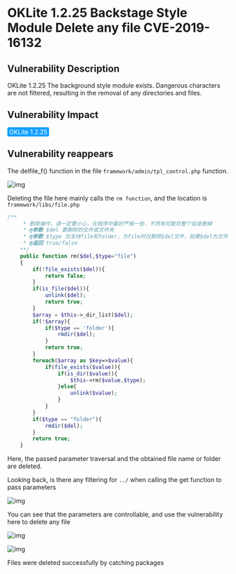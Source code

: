 # OKLite 1.2.25 Backstage Style Module Delete any file CVE-2019-16132

## Vulnerability Description

OKLite 1.2.25 The background style module exists. Dangerous characters are not filtered, resulting in the removal of any directories and files.

## Vulnerability Impact

<span style="background-color:rgb(18, 160, 255); padding: 2px 4px; border-radius: 3px; color: white;">OKLite 1.2.25</span>

## Vulnerability reappears

The delfile_f() function in the file `framework/admin/tpl_control.php` function.



![img](https://raw.githubusercontent.com/PeiQi0/PeiQi-WIKI-Book/refs/heads/main/docs/.vuepress/../.vuepress/public/img/oklite-14.png)



Deleting the file here mainly calls the `rm function`, and the location is `framework/libs/file.php`



```php
/**
	 * 删除操作，请一定要小心，在程序中最好严格一些，不然有可能将整个目录删掉
	 * @参数 $del 要删除的文件或文件夹
	 * @参数 $type 仅支持file和folder，为file时仅删除$del文件，如果$del为文件夹，表示删除其下面的文件。为folder时，表示删除$del这个文件，如果为文件夹，表示删除此文件夹及子项
	 * @返回 true/false
	**/
	public function rm($del,$type="file")
	{
		if(!file_exists($del)){
			return false;
		}
		if(is_file($del)){
			unlink($del);
			return true;
		}
		$array = $this->_dir_list($del);
		if(!$array){
			if($type == 'folder'){
				rmdir($del);
			}
			return true;
		}
		foreach($array as $key=>$value){
			if(file_exists($value)){
				if(is_dir($value)){
					$this->rm($value,$type);
				}else{
					unlink($value);
				}
			}
		}
		if($type == "folder"){
			rmdir($del);
		}
		return true;
	}
```



Here, the passed parameter traversal and the obtained file name or folder are deleted.



Looking back, is there any filtering for `../` when calling the get function to pass parameters



![img](https://raw.githubusercontent.com/PeiQi0/PeiQi-WIKI-Book/refs/heads/main/docs/.vuepress/../.vuepress/public/img/oklite-15.png)



You can see that the parameters are controllable, and use the vulnerability here to delete any file



![img](https://raw.githubusercontent.com/PeiQi0/PeiQi-WIKI-Book/refs/heads/main/docs/.vuepress/../.vuepress/public/img/oklite-17.png)



![img](https://raw.githubusercontent.com/PeiQi0/PeiQi-WIKI-Book/refs/heads/main/docs/.vuepress/../.vuepress/public/img/oklite-16.png)



Files were deleted successfully by catching packages
